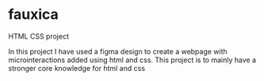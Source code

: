 # fauxica
HTML CSS project

In this project I have used a figma design to create a webpage with microinteractions added using html and css. This project is to mainly have a stronger core knowledge for html and css
